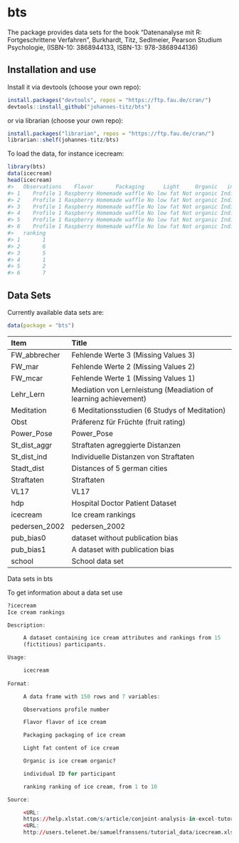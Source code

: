 
<!-- README.md is generated from README.Rmd. Please edit that file -->
<!-- ANLEITUNG FÜR MARKUS UND PETER -->
<!-- Zwei Schritte: -->
<!-- 1. In der Datei data-raw/DATASET.R Kommandos für das Holen der Daten ausführen. Am Ende über den Befehl usethis::use_data(...) Daten im Paket zur Verfügung stellen. Ich hab meine Dateien auch als csv gespeichert, sodass man sie gebündelt hat. -->
<!-- 2. In der Datei R/data.R Datensatz dokumentieren -->
<!-- Daten sind dann am Ende im bts Paket (momentan auf github), Installation beispielsweise über devtools::install_github("johannes-titz/bts") -->
<!-- Aufruf der Daten über data(...) nachdem bts geladen ist. Siehe auch die folgende Anleitung.-->

# bts

The package provides data sets for the book “Datenanalyse mit R:
Fortgeschrittene Verfahren”, Burkhardt, Titz, Sedlmeier, Pearson Studium
Psychologie, (ISBN-10: 3868944133, ISBN-13: 978-3868944136)

## Installation and use

Install it via devtools (choose your own repo):

``` r
install.packages("devtools", repos = "https://ftp.fau.de/cran/")
devtools::install_github("johannes-titz/bts")
```

or via librarian (choose your own repo):

``` r
install.packages("librarian", repos = "https://ftp.fau.de/cran/")
librarian::shelf(johannes-titz/bts)
```

To load the data, for instance icecream:

``` r
library(bts)
data(icecream)
head(icecream)
#>   Observations    Flavor       Packaging      Light     Organic   individual
#> 1    Profile 1 Raspberry Homemade waffle No low fat Not organic Individual 1
#> 2    Profile 1 Raspberry Homemade waffle No low fat Not organic Individual 2
#> 3    Profile 1 Raspberry Homemade waffle No low fat Not organic Individual 3
#> 4    Profile 1 Raspberry Homemade waffle No low fat Not organic Individual 4
#> 5    Profile 1 Raspberry Homemade waffle No low fat Not organic Individual 5
#> 6    Profile 1 Raspberry Homemade waffle No low fat Not organic Individual 6
#>   ranking
#> 1       1
#> 2       6
#> 3       5
#> 4       1
#> 5       2
#> 6       7
```

## Data Sets

Currently available data sets are:

``` r
data(package = "bts")
```

| Item          | Title                                                           |
|:--------------|:----------------------------------------------------------------|
| FW_abbrecher  | Fehlende Werte 3 (Missing Values 3)                             |
| FW_mar        | Fehlende Werte 2 (Missing Values 2)                             |
| FW_mcar       | Fehlende Werte 1 (Missing Values 1)                             |
| Lehr_Lern     | Mediation von Lernleistung (Meadiation of learning achievement) |
| Meditation    | 6 Meditationsstudien (6 Studys of Meditation)                   |
| Obst          | Präferenz für Früchte (fruit rating)                            |
| Power_Pose    | Power_Pose                                                      |
| St_dist_aggr  | Straftaten agreggierte Distanzen                                |
| St_dist_ind   | Individuelle Distanzen von Straftaten                           |
| Stadt_dist    | Distances of 5 german cities                                    |
| Straftaten    | Straftaten                                                      |
| VL17          | VL17                                                            |
| hdp           | Hospital Doctor Patient Dataset                                 |
| icecream      | Ice cream rankings                                              |
| pedersen_2002 | pedersen_2002                                                   |
| pub_bias0     | dataset without publication bias                                |
| pub_bias1     | A dataset with publication bias                                 |
| school        | School data set                                                 |

Data sets in bts

To get information about a data set use

``` r
?icecream
Ice cream rankings

Description:

     A dataset containing ice cream attributes and rankings from 15
     (fictitious) participants.

Usage:

     icecream
     
Format:

     A data frame with 150 rows and 7 variables:

     Observations profile number

     Flavor flavor of ice cream

     Packaging packaging of ice cream

     Light fat content of ice cream

     Organic is ice cream organic?

     individual ID for participant

     ranking ranking of ice cream, from 1 to 10

Source:

     <URL:
     https://help.xlstat.com/s/article/conjoint-analysis-in-excel-tutorial-new?language=en_US>
     <URL:
     http://users.telenet.be/samuelfranssens/tutorial_data/icecream.xlsx>
```
